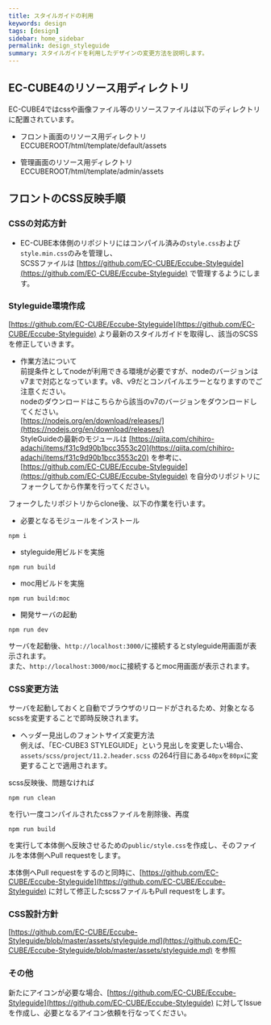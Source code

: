 ```yaml
---
title: スタイルガイドの利用
keywords: design 
tags: [design]
sidebar: home_sidebar
permalink: design_styleguide
summary: スタイルガイドを利用したデザインの変更方法を説明します。
---
```


## EC-CUBE4のリソース用ディレクトリ

EC-CUBE4ではcssや画像ファイル等のリソースファイルは以下のディレクトリに配置されています。

- フロント画面のリソース用ディレクトリ  
ECCUBEROOT/html/template/default/assets

- 管理画面のリソース用ディレクトリ  
ECCUBEROOT/html/template/admin/assets


## フロントのCSS反映手順

### CSSの対応方針

* EC-CUBE本体側のリポジトリにはコンパイル済みの`style.css`および`style.min.css`のみを管理し、  
SCSSファイルは [https://github.com/EC-CUBE/Eccube-Styleguide](https://github.com/EC-CUBE/Eccube-Styleguide) で管理するようにします。

### Styleguide環境作成
[https://github.com/EC-CUBE/Eccube-Styleguide](https://github.com/EC-CUBE/Eccube-Styleguide) より最新のスタイルガイドを取得し、該当のSCSSを修正していきます。

* 作業方法について  
前提条件としてnodeが利用できる環境が必要ですが、nodeのバージョンはv7まで対応となっています。v8、v9だとコンパイルエラーとなりますのでご注意ください。  
nodeのダウンロードはこちらから該当のv7のバージョンをダウンロードしてください。  
 [https://nodejs.org/en/download/releases/](https://nodejs.org/en/download/releases/)  
StyleGuideの最新のモジュールは [https://qiita.com/chihiro-adachi/items/f31c9d90b1bcc3553c20](https://qiita.com/chihiro-adachi/items/f31c9d90b1bcc3553c20) を参考に、  
[https://github.com/EC-CUBE/Eccube-Styleguide](https://github.com/EC-CUBE/Eccube-Styleguide) を自分のリポジトリにフォークしてから作業を行ってください。

フォークしたリポジトリからclone後、以下の作業を行います。

* 必要となるモジュールをインストール  
```
npm i
```

* styleguide用ビルドを実施  
```
npm run build
```

* moc用ビルドを実施  
```
npm run build:moc
```

* 開発サーバの起動  
```
npm run dev
```

サーバを起動後、`http://localhost:3000/`に接続するとstyleguide用画面が表示されます。  
また、`http://localhost:3000/moc`に接続するとmoc用画面が表示されます。


### CSS変更方法

サーバを起動しておくと自動でブラウザのリロードがされるため、対象となるscssを変更することで即時反映されます。

* ヘッダー見出しのフォントサイズ変更方法  
例えば、「EC-CUBE3 STYLEGUIDE」という見出しを変更したい場合、  
`assets/scss/project/11.2.header.scss` の264行目にある`40px`を`80px`に変更することで適用されます。

scss反映後、問題なければ

```
npm run clean
```

を行い一度コンパイルされたcssファイルを削除後、再度

```
npm run build
```

を実行して本体側へ反映させるための`public/style.css`を作成し、そのファイルを本体側へPull requestをします。

本体側へPull requestをするのと同時に、[https://github.com/EC-CUBE/Eccube-Styleguide](https://github.com/EC-CUBE/Eccube-Styleguide) に対して修正したscssファイルもPull requestをします。


### CSS設計方針
[https://github.com/EC-CUBE/Eccube-Styleguide/blob/master/assets/styleguide.md](https://github.com/EC-CUBE/Eccube-Styleguide/blob/master/assets/styleguide.md) を参照


### その他
新たにアイコンが必要な場合、[https://github.com/EC-CUBE/Eccube-Styleguide](https://github.com/EC-CUBE/Eccube-Styleguide) に対してIssueを作成し、必要となるアイコン依頼を行なってください。

